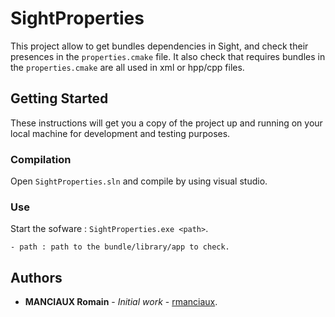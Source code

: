# SightProperties

This project allow to get bundles dependencies in Sight, and check their presences in the `properties.cmake` file. It also check that requires bundles in the `properties.cmake` are all used in xml or hpp/cpp files.

## Getting Started

These instructions will get you a copy of the project up and running on your local machine for development and testing purposes.

### Compilation

Open `SightProperties.sln` and compile by using visual studio.

### Use

Start the sofware : `SightProperties.exe <path>`.

```
- path : path to the bundle/library/app to check.
```

## Authors

* **MANCIAUX Romain** - *Initial work* - [rmanciaux](https://git.ircad.fr/rmanciaux).